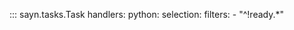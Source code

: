 ::: sayn.tasks.Task
    handlers:
      python:
        selection:
          filters:
            - "^!ready.*"
